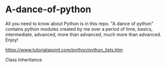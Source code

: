 # A-dance-of-python
All you need to know about Python is in this repo. "A dance of python" contains python modules created by me over a period of time, basics, intermediate, advanced, more than advanced, much more than advanced. Enjoy!

https://www.tutorialspoint.com/python/python_lists.htm

Class Inheritance